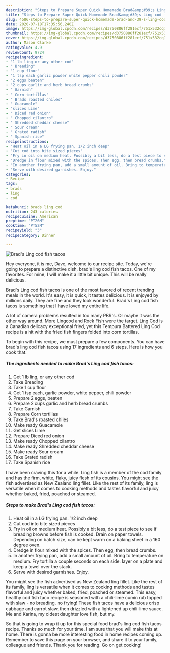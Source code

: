 ```yaml
---
description: "Steps to Prepare Super Quick Homemade Brad&amp;#39;s Ling cod fish tacos"
title: "Steps to Prepare Super Quick Homemade Brad&amp;#39;s Ling cod fish tacos"
slug: 4586-steps-to-prepare-super-quick-homemade-brad-and-39-s-ling-cod-fish-tacos
date: 2020-07-18T17:35:56.240Z
image: https://img-global.cpcdn.com/recipes/d3750886ff281ecf/751x532cq70/brads-ling-cod-fish-tacos-recipe-main-photo.jpg
thumbnail: https://img-global.cpcdn.com/recipes/d3750886ff281ecf/751x532cq70/brads-ling-cod-fish-tacos-recipe-main-photo.jpg
cover: https://img-global.cpcdn.com/recipes/d3750886ff281ecf/751x532cq70/brads-ling-cod-fish-tacos-recipe-main-photo.jpg
author: Mason Clarke
ratingvalue: 4.9
reviewcount: 9724
recipeingredient:
- "1 lb ling or any other cod"
- " Breading"
- "1 cup flour"
- "1 tsp each garlic powder white pepper chili powder"
- "2 eggs beaten"
- "2 cups garlic and herb bread crumbs"
- " Garnish"
- " Corn tortillas"
- " Brads roasted chiles"
- " Guacamole"
- "slices Lime"
- " Diced red onion"
- " Chopped cilantro"
- " Shredded cheddar cheese"
- " Sour cream"
- " Grated radish"
- " Spanish rice"
recipeinstructions:
- "Heat oil in a LG frying pan. 1/2 inch deep"
- "Cut cod into bite sized pieces"
- "Fry in oil on medium heat. Possibly a bit less, do a test piece to see if breading browns before fish is cooked. Drain on paper towels. Depending on batch size, can be kept warm on a baking sheet in a 160 degree oven."
- "Dredge in flour mixed with the spices. Then egg, then bread crumbs."
- "In another frying pan, add a small amount of oil. Bring to temperature on medium. Fry tortilla a couple seconds on each side. layer on a plate and keep a towel over the stack."
- "Serve with desired garnishes. Enjoy."
categories:
- Recipe
tags:
- brads
- ling
- cod

katakunci: brads ling cod 
nutrition: 243 calories
recipecuisine: American
preptime: "PT26M"
cooktime: "PT52M"
recipeyield: "3"
recipecategory: Dinner

---
```



![Brad&#39;s Ling cod fish tacos](https://img-global.cpcdn.com/recipes/d3750886ff281ecf/751x532cq70/brads-ling-cod-fish-tacos-recipe-main-photo.jpg)

Hey everyone, it is me, Dave, welcome to our recipe site. Today, we're going to prepare a distinctive dish, brad&#39;s ling cod fish tacos. One of my favorites. For mine, I will make it a little bit unique. This will be really delicious.

Brad&#39;s Ling cod fish tacos is one of the most favored of recent trending meals in the world. It's easy, it is quick, it tastes delicious. It is enjoyed by millions daily. They are fine and they look wonderful. Brad&#39;s Ling cod fish tacos is something that I have loved my entire life.

A lot of camera problems resulted in too many PBR&#39;s. Or maybe it was the other way around. More Lingcod and Rock Fish were the target. Ling Cod is a Canadian delicacy exceptional fried, yet this Tempura Battered Ling Cod recipe is a hit with the fried fish fingers folded into corn tortillas.


To begin with this recipe, we must prepare a few components. You can have brad&#39;s ling cod fish tacos using 17 ingredients and 6 steps. Here is how you cook that.

<!--inarticleads1-->

##### The ingredients needed to make Brad&#39;s Ling cod fish tacos:

1. Get 1 lb ling, or any other cod
1. Take  Breading
1. Take 1 cup flour
1. Get 1 tsp each, garlic powder, white pepper, chili powder
1. Prepare 2 eggs, beaten
1. Prepare 2 cups garlic and herb bread crumbs
1. Take  Garnish
1. Prepare  Corn tortillas
1. Take  Brad&#39;s roasted chiles
1. Make ready  Guacamole
1. Get slices Lime
1. Prepare  Diced red onion
1. Make ready  Chopped cilantro
1. Make ready  Shredded cheddar cheese
1. Make ready  Sour cream
1. Take  Grated radish
1. Take  Spanish rice


I have been craving this for a while. Ling fish is a member of the cod family and has the firm, white, flaky, juicy flesh of its cousins. You might see the fish advertised as New Zealand ling fillet. Like the rest of its family, ling is versatile when it comes to cooking methods and tastes flavorful and juicy whether baked, fried, poached or steamed. 

<!--inarticleads2-->

##### Steps to make Brad&#39;s Ling cod fish tacos:

1. Heat oil in a LG frying pan. 1/2 inch deep
1. Cut cod into bite sized pieces
1. Fry in oil on medium heat. Possibly a bit less, do a test piece to see if breading browns before fish is cooked. Drain on paper towels. Depending on batch size, can be kept warm on a baking sheet in a 160 degree oven.
1. Dredge in flour mixed with the spices. Then egg, then bread crumbs.
1. In another frying pan, add a small amount of oil. Bring to temperature on medium. Fry tortilla a couple seconds on each side. layer on a plate and keep a towel over the stack.
1. Serve with desired garnishes. Enjoy.


You might see the fish advertised as New Zealand ling fillet. Like the rest of its family, ling is versatile when it comes to cooking methods and tastes flavorful and juicy whether baked, fried, poached or steamed. This easy, healthy cod fish taco recipe is seasoned with a chili-lime cumin rub topped with slaw - no breading, no frying! These fish tacos have a delicious crisp cabbage and carrot slaw, then drizzled with a lightened up chili-lime sauce. Me and Karina, my oldest daughter love fish, but my. 

So that is going to wrap it up for this special food brad&#39;s ling cod fish tacos recipe. Thanks so much for your time. I am sure that you will make this at home. There is gonna be more interesting food in home recipes coming up. Remember to save this page on your browser, and share it to your family, colleague and friends. Thank you for reading. Go on get cooking!
